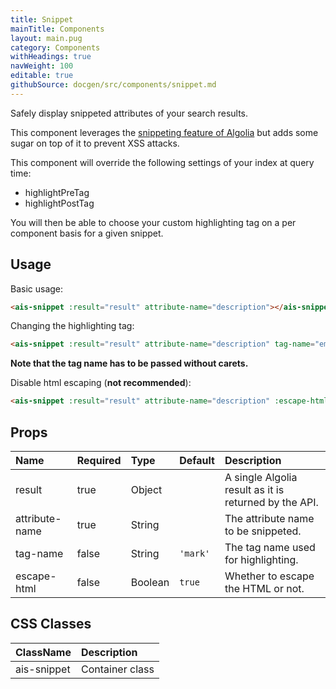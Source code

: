 ```yaml
---
title: Snippet
mainTitle: Components
layout: main.pug
category: Components
withHeadings: true
navWeight: 100
editable: true
githubSource: docgen/src/components/snippet.md
---
```


Safely display snippeted attributes of your search results.

This component leverages the [snippeting feature of Algolia](https://www.algolia.com/doc/faq/searching/what-is-attributes-to-snippet-how-does-it-work/#faq-section)
but adds some sugar on top of it to prevent XSS attacks.

This component will override the following settings of your index at query time:
- highlightPreTag
- highlightPostTag

You will then be able to choose your custom highlighting tag on a per component basis for a given snippet.

## Usage

Basic usage:

```html
<ais-snippet :result="result" attribute-name="description"></ais-snippet>
```

Changing the highlighting tag:

 ```html
<ais-snippet :result="result" attribute-name="description" tag-name="em"></ais-snippet>
 ```

**Note that the tag name has to be passed without carets.**

Disable html escaping (**not recommended**):

```html
<ais-snippet :result="result" attribute-name="description" :escape-html="false"></ais-snippet>
```

## Props

| Name           | Required | Type    | Default  | Description                                           |
|:---------------|:---------|:--------|:---------|:------------------------------------------------------|
| result         | true     | Object  |          | A single Algolia result as it is returned by the API. |
| attribute-name | true     | String  |          | The attribute name to be snippeted.                   |
| tag-name       | false    | String  | `'mark'` | The tag name used for highlighting.                   |
| escape-html    | false    | Boolean | `true`   | Whether to escape the HTML or not.                    |

## CSS Classes

| ClassName   | Description     |
|:------------|:----------------|
| ais-snippet | Container class |
